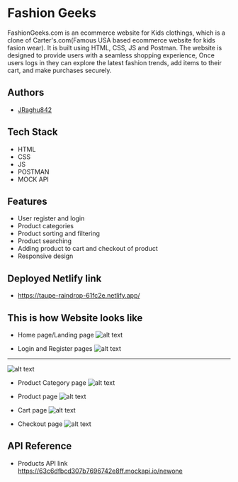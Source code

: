 
# Fashion Geeks

FashionGeeks.com is an ecommerce website for Kids clothings, which is a clone of Carter's.com(Famous USA based ecommerce website for kids fasion wear). It is built using HTML, CSS, JS and Postman. The website is designed to provide users with a seamless shopping experience, Once users logs in they can explore the latest fashion trends, add items to their cart, and make purchases securely.


## Authors

- [JRaghu842](https://www.github.com/JRaghu842)


## Tech Stack

- HTML
- CSS
- JS
- POSTMAN
- MOCK API




## Features

- User register and login
- Product categories 
- Product sorting and filtering
- Product searching
- Adding product to cart and checkout of product
- Responsive design

## Deployed Netlify link
- https://taupe-raindrop-61fc2e.netlify.app/

## This is how Website looks like

- Home page/Landing page
![alt text](https://github.com/JRaghu842/offbeat-jeans-3946/blob/main/images/taupe-raindrop-61fc2e.netlify.app_.jpg)


- Login and Register pages
![alt text](https://github.com/JRaghu842/offbeat-jeans-3946/blob/main/images/login.jpg)
---
![alt text](https://github.com/JRaghu842/offbeat-jeans-3946/blob/main/images/register.jpg)

- Product Category page
![alt text](https://github.com/JRaghu842/offbeat-jeans-3946/blob/main/images/category1.png)


- Product page
![alt text](https://github.com/JRaghu842/offbeat-jeans-3946/blob/main/images/product.png)


- Cart page
![alt text](https://github.com/JRaghu842/offbeat-jeans-3946/blob/main/images/cart.png)


- Checkout page
![alt text](https://github.com/JRaghu842/offbeat-jeans-3946/blob/main/images/checkout.png)


## API Reference

- Products API link
https://63c6dfbcd307b7696742e8ff.mockapi.io/newone


